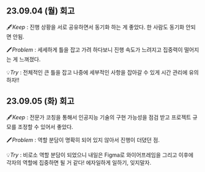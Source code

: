 ## 23.09.04 (월) 회고

🖋️*Keep* : 진행 상황을 서로 공유하면서 동기화 하는 게 좋았다. 한 사람도 동기화 안되면 안됨.

🖍️*Problem* : 세세하게 틀을 잡고 가려 하다보니 진행 속도가 느려지고 집중력이 떨어지는 게 느껴졌다. 

💡*Try* :  전체적인 큰 틀을 잡고 나중에 세부적인 사항을 잡아갈 수 있게 시간 관리에 유의하자!!

## 23.09.05 (화) 회고

🖋️*Keep* : 전문가 코칭을 통해서 인공지능 기술의 구현 가능성을 점검 받고 프로젝트 규모를 조정할 수 있어서 좋았다. 

🖍️*Problem* : 역할 분담이 명확히 되어 있지 않아서 진행이 더뎠던 점. 

💡*Try* :  비로소 역할 분담이 되었으니 내일은 Figma로 와이어프레임을 그리고 이후에 각자의 역할에 집중하면 될 거 같다! 에자일하게 일하기, 잊지말자.
